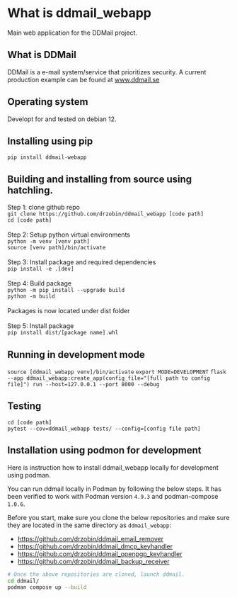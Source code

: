# What is ddmail_webapp
Main web application for the DDMail project.

## What is DDMail
DDMail is a e-mail system/service that prioritizes security. A current production example can be found at www.ddmail.se

## Operating system
Developt for and tested on debian 12.

## Installing using pip
`pip install ddmail-webapp`

## Building and installing from source using hatchling.
Step 1: clone github repo<br>
`git clone https://github.com/drzobin/ddmail_webapp [code path]`<br>
`cd [code path]`<br>
<br>
Step 2: Setup python virtual environments<br>
`python -m venv [venv path]`<br>
`source [venv path]/bin/activate`<br>
<br>
Step 3: Install package and required dependencies<br>
`pip install -e .[dev]`<br>
<br>
Step 4: Build package<br>
`python -m pip install --upgrade build`<br>
`python -m build`<br> 
<br>
Packages is now located under dist folder<br>
<br>
Step 5: Install package<br>
`pip install dist/[package name].whl`<br>

## Running in development mode
`source [ddmail_webapp venv]/bin/activate`
`export MODE=DEVELOPMENT`
`flask --app ddmail_webapp:create_app(config_file="[full path to config file]") run --host=127.0.0.1 --port 8000 --debug`

## Testing
`cd [code path]`<br>
`pytest --cov=ddmail_webapp tests/ --config=[config file path]`

## Installation using podmon for development
Here is instruction how to install ddmail_webapp locally for development using podman.<br> 

You can run ddmail locally in Podman by following the below steps. It has been
verified to work with Podman version `4.9.3` and podman-compose `1.0.6`.

Before you start, make sure you clone the below repositories and make sure they
are located in the same directory as `ddmail_webapp`:

* https://github.com/drzobin/ddmail_email_remover
* https://github.com/drzobin/ddmail_dmcp_keyhandler
* https://github.com/drzobin/ddmail_openpgp_keyhandler
* https://github.com/drzobin/ddmail_backup_receiver

```bash
# Once the above repositories are cloned, launch ddmail.
cd ddmail/
podman compose up --build
```
